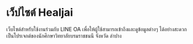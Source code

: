 # เว็ปไซต์ Healjai
เว็บไซต์สำหรับใช้งานร่วมกับ LINE OA เพื่อให้ผู้ใช้สามารถเข้าถึงและดูข้อมูลต่างๆ ได้อย่างสะดวก เป็นโปรเจกต์ของนักศึกษาวิทยาลัยบรมราชชนนี จังหวัด ลำปาง
